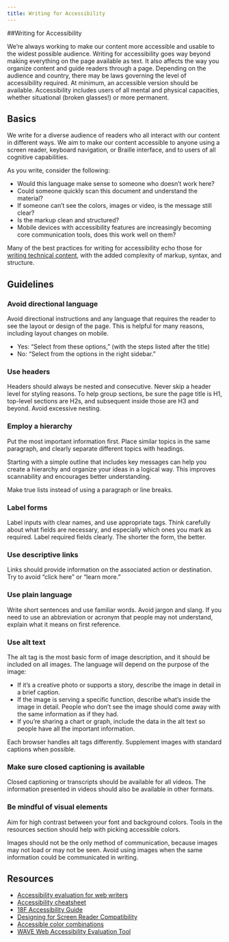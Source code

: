 ```yaml
---
title: Writing for Accessibility
---
```

##Writing for Accessibility

We’re always working to make our content more accessible and usable to the widest possible audience. Writing for accessibility goes way beyond making everything on the page available as text. It also affects the way you organize content and guide readers through a page. Depending on the audience and country, there may be laws governing the level of accessibility required. At minimum, an accessible version should be available. Accessibility includes users of all mental and physical capacities, whether situational (broken glasses!) or more permanent.

## Basics

We write for a diverse audience of readers who all interact with our content in different ways. We aim to make our content accessible to anyone using a screen reader, keyboard navigation, or Braille interface, and to users of all cognitive capabilities.

As you write, consider the following:

- Would this language make sense to someone who doesn’t work here?
- Could someone quickly scan this document and understand the material?
- If someone can’t see the colors, images or video, is the message still clear?
- Is the markup clean and structured?
- Mobile devices with accessibility features are increasingly becoming core communication tools, does this work well on them?

Many of the best practices for writing for accessibility echo those for [writing technical content](/08-writing-technical-content.html.md), with the added complexity of markup, syntax, and structure.

## Guidelines

### Avoid directional language

Avoid directional instructions and any language that requires the reader to see the layout or design of the page. This is helpful for many reasons, including layout changes on mobile.

- Yes: “Select from these options,” (with the steps listed after the title)
- No: “Select from the options in the right sidebar.”

### Use headers

Headers should always be nested and consecutive. Never skip a header level for styling reasons. To help group sections, be sure the page title is H1, top-level sections are H2s, and subsequent inside those are H3 and beyond. Avoid excessive nesting.

### Employ a hierarchy

Put the most important information first. Place similar topics in the same paragraph, and clearly separate different topics with headings.

Starting with a simple outline that includes key messages can help you create a hierarchy and organize your ideas in a logical way. This improves scannability and encourages better understanding.

Make true lists instead of using a paragraph or line breaks.

### Label forms

Label inputs with clear names, and use appropriate tags. Think carefully about what fields are necessary, and especially which ones you mark as required. Label required fields clearly. The shorter the form, the better.

### Use descriptive links

Links should provide information on the associated action or destination. Try to avoid “click here” or “learn more.”

### Use plain language

Write short sentences and use familiar words. Avoid jargon and slang. If you need to use an abbreviation or acronym that people may not understand, explain what it means on first reference.

### Use alt text

The alt tag is the most basic form of image description, and it should be included on all images. The language will depend on the purpose of the image:

- If it’s a creative photo or supports a story, describe the image in detail in a brief caption.
- If the image is serving a specific function, describe what’s inside the image in detail. People who don’t see the image should come away with the same information as if they had.
- If you’re sharing a chart or graph, include the data in the alt text so people have all the important information.

Each browser handles alt tags differently. Supplement images with standard captions when possible.

### Make sure closed captioning is available

Closed captioning or transcripts should be available for all videos. The information presented in videos should also be available in other formats.

### Be mindful of visual elements

Aim for high contrast between your font and background colors. Tools in the resources section should help with picking accessible colors.

Images should not be the only method of communication, because images may not load or may not be seen. Avoid using images when the same information could be communicated in writing.

## Resources

- [Accessibility evaluation for web writers](http://www.4syllables.com.au/2013/05/writers-accessibility-evaluation/)
- [Accessibility cheatsheet](http://bitsofco.de/2015/the-accessibility-cheatsheet/)
- [18F Accessibility Guide](https://pages.18f.gov/accessibility/)
- [Designing for Screen Reader Compatibility](http://webaim.org/techniques/screenreader/)
- [Accessible color combinations](http://colorsafe.co/)
- [WAVE Web Accessibility Evaluation Tool](http://wave.webaim.org/)
